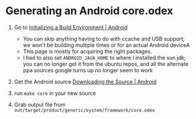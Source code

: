 Generating an Android core.odex
===============================

1. Go to [Initializing a Build Environment | Android](http://source.android.com/source/initializing.html)
   - You can skip anything having to do with ccache and USB support; we won't be building multiple times or for an actual Android deviceA
   - This page is mostly for acquiring the right packages.
   - I had to also set ``ANDROID_JAVA_HOME`` to where I installed the sun jdk; you can no longer get it from the ubuntu repos, and all the alternate ppa sources google turns up no longer seem to work

2. Get the Android source [Downloading the Source | Android](http://source.android.com/source/downloading.html)

3. run ``make core`` in your new source

4. Grab output file from ``out/target/product/generic/system/framework/core.odex``



